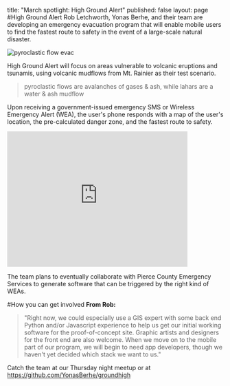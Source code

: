title: "March spotlight: High Ground Alert"
published: false
layout: page
#High Ground Alert
Rob Letchworth, Yonas Berhe, and their team are developing an emergency evacuation program that will enable mobile users to find the fastest route to safety in the event of a large-scale natural disaster.

![pyroclastic flow evac](http://i1383.photobucket.com/albums/ah286/stinaseattle/Disaster%20evacuation_zps8ftlyduc.jpg) 

High Ground Alert will focus on areas vulnerable to volcanic eruptions and tsunamis, using volcanic mudflows from Mt. Rainier as their test scenario.

<blockquote>pyroclastic flows are avalanches of gases & ash, while lahars are a water & ash mudflow</blockquote>

Upon receiving a government-issued emergency SMS or Wireless Emergency Alert (WEA), the user's phone responds with a map of the user's location, the pre-calculated danger zone, and the fastest route to safety.

<iframe width="420" height="315" src="https://www.youtube.com/embed/kznwnpNTB6k" frameborder="0" allowfullscreen></iframe>

The team plans to eventually collaborate with Pierce County Emergency Services to generate software that can be triggered by the right kind of WEAs.

#How you can get involved
<b>From Rob:</b>
<blockquote>"Right now, we could especially use a GIS expert with some back end Python and/or Javascript experience to help us get our initial working software for the proof-of-concept site.  Graphic artists and designers for the front end are also welcome.  When we move on to the mobile part of our program, we will begin to need app developers, though we haven't yet decided which stack we want to us."</blockquote>

Catch the team at our Thursday night meetup or at https://github.com/YonasBerhe/groundhigh
